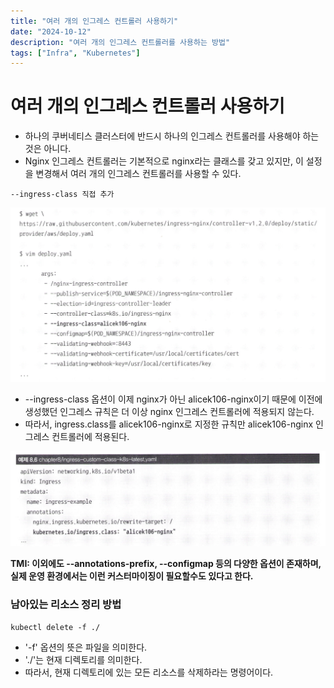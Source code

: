 ```yaml
---
title: "여러 개의 인그레스 컨트롤러 사용하기"
date: "2024-10-12"
description: "여러 개의 인그레스 컨트롤러를 사용하는 방법"
tags: ["Infra", "Kubernetes"]
---
```


# 여러 개의 인그레스 컨트롤러 사용하기

- 하나의 쿠버네티스 클러스터에 반드시 하나의 인그레스 컨트롤러를 사용해야 하는것은 아니다.
- Nginx 인그레스 컨트롤러는 기본적으로 nginx라는 클래스를 갖고 있지만, 이 설정을 변경해서 여러 개의 인그레스 컨트롤러를 사용할 수 있다.


`--ingress-class 직접 추가`

![8.5a](../../../images/infra/kube/24-2study/8ingress/8.5/8.5a.png)


- --ingress-class 옵션이 이제 nginx가 아닌 alicek106-nginx이기 때문에 이전에 생성했던 인그레스 규칙은 더 이상 nginx 인그레스 컨트롤러에 적용되지 않는다. 
- 따라서, ingress.class를 alicek106-nginx로 지정한 규칙만 alicek106-nginx 인그레스 컨트롤러에 적용된다.

![8.5b](../../../images/infra/kube/24-2study/8ingress/8.5/8.5b.png)

**TMI: 이외에도 --annotations-prefix, --configmap 등의 다양한 옵션이 존재하며, 실제 운영 환경에서는 이런 커스터마이징이 필요할수도 있다고 한다.**

### 남아있는 리소스 정리 방법

`kubectl delete -f ./`

- '-f' 옵션의 뜻은 파일을 의미한다.
- './'는 현재 디렉토리를 의미한다.
- 따라서, 현재 디렉토리에 있는 모든 리소스를 삭제하라는 명령어이다.